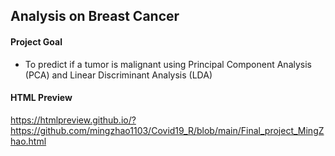 ## Analysis on Breast Cancer

#### Project Goal 

- To predict if a tumor is malignant using Principal Component Analysis (PCA) and Linear Discriminant Analysis (LDA) 

#### HTML Preview

https://htmlpreview.github.io/?https://github.com/mingzhao1103/Covid19_R/blob/main/Final_project_MingZhao.html
